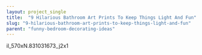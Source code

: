 ```yaml
---
layout: project_single
title:  "9 Hilarious Bathroom Art Prints To Keep Things Light And Fun"
slug: "9-hilarious-bathroom-art-prints-to-keep-things-light-and-fun"
parent: "funny-bedroom-decorating-ideas"
---
```

il_570xN.831031673_j2x1